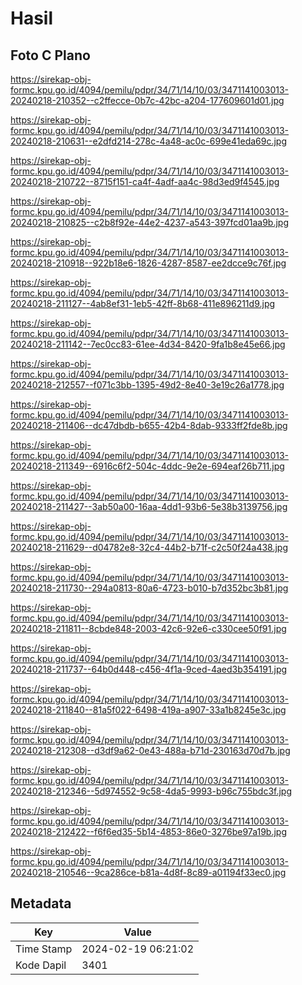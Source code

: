 # Hasil

## Foto C Plano

https://sirekap-obj-formc.kpu.go.id/4094/pemilu/pdpr/34/71/14/10/03/3471141003013-20240218-210352--c2ffecce-0b7c-42bc-a204-177609601d01.jpg

https://sirekap-obj-formc.kpu.go.id/4094/pemilu/pdpr/34/71/14/10/03/3471141003013-20240218-210631--e2dfd214-278c-4a48-ac0c-699e41eda69c.jpg

https://sirekap-obj-formc.kpu.go.id/4094/pemilu/pdpr/34/71/14/10/03/3471141003013-20240218-210722--8715f151-ca4f-4adf-aa4c-98d3ed9f4545.jpg

https://sirekap-obj-formc.kpu.go.id/4094/pemilu/pdpr/34/71/14/10/03/3471141003013-20240218-210825--c2b8f92e-44e2-4237-a543-397fcd01aa9b.jpg

https://sirekap-obj-formc.kpu.go.id/4094/pemilu/pdpr/34/71/14/10/03/3471141003013-20240218-210918--922b18e6-1826-4287-8587-ee2dcce9c76f.jpg

https://sirekap-obj-formc.kpu.go.id/4094/pemilu/pdpr/34/71/14/10/03/3471141003013-20240218-211127--4ab8ef31-1eb5-42ff-8b68-411e896211d9.jpg

https://sirekap-obj-formc.kpu.go.id/4094/pemilu/pdpr/34/71/14/10/03/3471141003013-20240218-211142--7ec0cc83-61ee-4d34-8420-9fa1b8e45e66.jpg

https://sirekap-obj-formc.kpu.go.id/4094/pemilu/pdpr/34/71/14/10/03/3471141003013-20240218-212557--f071c3bb-1395-49d2-8e40-3e19c26a1778.jpg

https://sirekap-obj-formc.kpu.go.id/4094/pemilu/pdpr/34/71/14/10/03/3471141003013-20240218-211406--dc47dbdb-b655-42b4-8dab-9333ff2fde8b.jpg

https://sirekap-obj-formc.kpu.go.id/4094/pemilu/pdpr/34/71/14/10/03/3471141003013-20240218-211349--6916c6f2-504c-4ddc-9e2e-694eaf26b711.jpg

https://sirekap-obj-formc.kpu.go.id/4094/pemilu/pdpr/34/71/14/10/03/3471141003013-20240218-211427--3ab50a00-16aa-4dd1-93b6-5e38b3139756.jpg

https://sirekap-obj-formc.kpu.go.id/4094/pemilu/pdpr/34/71/14/10/03/3471141003013-20240218-211629--d04782e8-32c4-44b2-b71f-c2c50f24a438.jpg

https://sirekap-obj-formc.kpu.go.id/4094/pemilu/pdpr/34/71/14/10/03/3471141003013-20240218-211730--294a0813-80a6-4723-b010-b7d352bc3b81.jpg

https://sirekap-obj-formc.kpu.go.id/4094/pemilu/pdpr/34/71/14/10/03/3471141003013-20240218-211811--8cbde848-2003-42c6-92e6-c330cee50f91.jpg

https://sirekap-obj-formc.kpu.go.id/4094/pemilu/pdpr/34/71/14/10/03/3471141003013-20240218-211737--64b0d448-c456-4f1a-9ced-4aed3b354191.jpg

https://sirekap-obj-formc.kpu.go.id/4094/pemilu/pdpr/34/71/14/10/03/3471141003013-20240218-211840--81a5f022-6498-419a-a907-33a1b8245e3c.jpg

https://sirekap-obj-formc.kpu.go.id/4094/pemilu/pdpr/34/71/14/10/03/3471141003013-20240218-212308--d3df9a62-0e43-488a-b71d-230163d70d7b.jpg

https://sirekap-obj-formc.kpu.go.id/4094/pemilu/pdpr/34/71/14/10/03/3471141003013-20240218-212346--5d974552-9c58-4da5-9993-b96c755bdc3f.jpg

https://sirekap-obj-formc.kpu.go.id/4094/pemilu/pdpr/34/71/14/10/03/3471141003013-20240218-212422--f6f6ed35-5b14-4853-86e0-3276be97a19b.jpg

https://sirekap-obj-formc.kpu.go.id/4094/pemilu/pdpr/34/71/14/10/03/3471141003013-20240218-210546--9ca286ce-b81a-4d8f-8c89-a01194f33ec0.jpg


## Metadata

| Key        | Value               |
| ---------- | ------------------- |
| Time Stamp | 2024-02-19 06:21:02 |
| Kode Dapil | 3401                |



